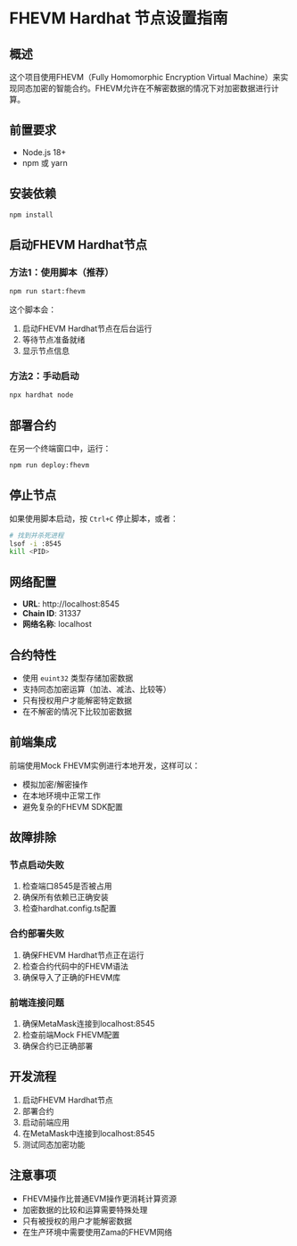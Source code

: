 # FHEVM Hardhat 节点设置指南

## 概述
这个项目使用FHEVM（Fully Homomorphic Encryption Virtual Machine）来实现同态加密的智能合约。FHEVM允许在不解密数据的情况下对加密数据进行计算。

## 前置要求
- Node.js 18+
- npm 或 yarn

## 安装依赖
```bash
npm install
```

## 启动FHEVM Hardhat节点

### 方法1：使用脚本（推荐）
```bash
npm run start:fhevm
```

这个脚本会：
1. 启动FHEVM Hardhat节点在后台运行
2. 等待节点准备就绪
3. 显示节点信息

### 方法2：手动启动
```bash
npx hardhat node
```

## 部署合约
在另一个终端窗口中，运行：
```bash
npm run deploy:fhevm
```

## 停止节点
如果使用脚本启动，按 `Ctrl+C` 停止脚本，或者：
```bash
# 找到并杀死进程
lsof -i :8545
kill <PID>
```

## 网络配置
- **URL**: http://localhost:8545
- **Chain ID**: 31337
- **网络名称**: localhost

## 合约特性
- 使用 `euint32` 类型存储加密数据
- 支持同态加密运算（加法、减法、比较等）
- 只有授权用户才能解密特定数据
- 在不解密的情况下比较加密数据

## 前端集成
前端使用Mock FHEVM实例进行本地开发，这样可以：
- 模拟加密/解密操作
- 在本地环境中正常工作
- 避免复杂的FHEVM SDK配置

## 故障排除

### 节点启动失败
1. 检查端口8545是否被占用
2. 确保所有依赖已正确安装
3. 检查hardhat.config.ts配置

### 合约部署失败
1. 确保FHEVM Hardhat节点正在运行
2. 检查合约代码中的FHEVM语法
3. 确保导入了正确的FHEVM库

### 前端连接问题
1. 确保MetaMask连接到localhost:8545
2. 检查前端Mock FHEVM配置
3. 确保合约已正确部署

## 开发流程
1. 启动FHEVM Hardhat节点
2. 部署合约
3. 启动前端应用
4. 在MetaMask中连接到localhost:8545
5. 测试同态加密功能

## 注意事项
- FHEVM操作比普通EVM操作更消耗计算资源
- 加密数据的比较和运算需要特殊处理
- 只有被授权的用户才能解密数据
- 在生产环境中需要使用Zama的FHEVM网络

